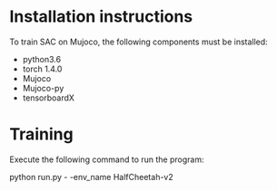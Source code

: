 # Installation instructions
To train SAC on Mujoco, the following components must be installed:
- python3.6
- torch 1.4.0
- Mujoco
- Mujoco-py
- tensorboardX

# Training
Execute the following command to run the program:

python run.py - -env_name HalfCheetah-v2
